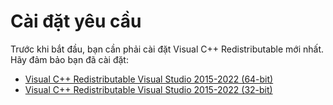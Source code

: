 # Cài đặt yêu cầu

Trước khi bắt đầu, bạn cần phải cài đặt Visual C++ Redistributable mới nhất. Hãy đảm bảo bạn đã cài đặt:

- [Visual C++ Redistributable Visual Studio 2015-2022 (64-bit)](https://aka.ms/vs/17/release/VC_redist.x64.exe)
- [Visual C++ Redistributable Visual Studio 2015-2022 (32-bit)](https://aka.ms/vs/17/release/VC_redist.x86.exe)
